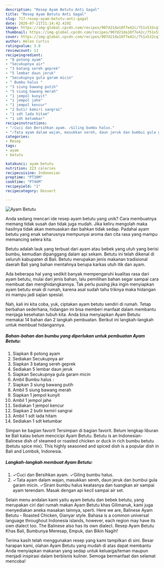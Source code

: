 ```yaml
---
description: "Resep Ayam Betutu Anti Gagal"
title: "Resep Ayam Betutu Anti Gagal"
slug: 717-resep-ayam-betutu-anti-gagal
date: 2020-07-21T21:14:42.419Z
image: https://img-global.cpcdn.com/recipes/907d21da18f7e42c/751x532cq70/ayam-betutu-foto-resep-utama.jpg
thumbnail: https://img-global.cpcdn.com/recipes/907d21da18f7e42c/751x532cq70/ayam-betutu-foto-resep-utama.jpg
cover: https://img-global.cpcdn.com/recipes/907d21da18f7e42c/751x532cq70/ayam-betutu-foto-resep-utama.jpg
author: Helen Curtis
ratingvalue: 3.8
reviewcount: 13
recipeingredient:
- "8 potong ayam"
- "Secukupnya air"
- "3 batang sereh geprek"
- "5 lembar daun jeruk"
- "Secukupnya gula garam micin"
- " Bumbu halus "
- "3 siung bawang putih"
- "5 siung bawang merah"
- "1 jempol kunyit"
- "1 jempol jahe"
- "1 jempol kencur"
- "2 butir kemiri sangrai"
- "1 sdt lada hitam"
- "1 sdt ketumbar"
recipeinstructions:
- "✓Cuci dan Bersihkan ayam. ✓Giling bumbu halus."
- "✓Tata ayam dalam wajan, masukkan sereh, daun jeruk dan bumbui gula garam micin. ✓Siram bumbu halus keatasnya dan tuangkan air sampai ayam terendam. Masak dengan api kecil sampai air set."
categories:
- Resep
tags:
- ayam
- betutu

katakunci: ayam betutu 
nutrition: 223 calories
recipecuisine: Indonesian
preptime: "PT30M"
cooktime: "PT46M"
recipeyield: "1"
recipecategory: Dessert

---
```



![Ayam Betutu](https://img-global.cpcdn.com/recipes/907d21da18f7e42c/751x532cq70/ayam-betutu-foto-resep-utama.jpg)

Anda sedang mencari ide resep ayam betutu yang unik? Cara membuatnya memang tidak susah dan tidak juga mudah. Jika keliru mengolah maka hasilnya tidak akan memuaskan dan bahkan tidak sedap. Padahal ayam betutu yang enak seharusnya mempunyai aroma dan cita rasa yang mampu memancing selera kita.

Betutu adalah lauk yang terbuat dari ayam atau bebek yang utuh yang berisi bumbu, kemudian dipanggang dalam api sekam. Betutu ini telah dikenal di seluruh kabupaten di Bali. Betutu merupakan jenis makanan tradisional daerah Bali yang bahan mentahnya berupa karkas utuh itik dan ayam.

Ada beberapa hal yang sedikit banyak mempengaruhi kualitas rasa dari ayam betutu, mulai dari jenis bahan, lalu pemilihan bahan segar sampai cara membuat dan menghidangkannya. Tak perlu pusing jika ingin menyiapkan ayam betutu enak di rumah, karena asal sudah tahu triknya maka hidangan ini mampu jadi sajian spesial.


Nah, kali ini kita coba, yuk, ciptakan ayam betutu sendiri di rumah. Tetap berbahan sederhana, hidangan ini bisa memberi manfaat dalam membantu menjaga kesehatan tubuh kita. Anda bisa menyiapkan Ayam Betutu memakai 14 bahan dan 2 langkah pembuatan. Berikut ini langkah-langkah untuk membuat hidangannya.

<!--inarticleads1-->

##### Bahan-bahan dan bumbu yang diperlukan untuk pembuatan Ayam Betutu:

1. Siapkan 8 potong ayam
1. Sediakan Secukupnya air
1. Siapkan 3 batang sereh geprek
1. Sediakan 5 lembar daun jeruk
1. Siapkan Secukupnya gula garam micin
1. Ambil  Bumbu halus :
1. Siapkan 3 siung bawang putih
1. Ambil 5 siung bawang merah
1. Siapkan 1 jempol kunyit
1. Ambil 1 jempol jahe
1. Sediakan 1 jempol kencur
1. Siapkan 2 butir kemiri sangrai
1. Ambil 1 sdt lada hitam
1. Sediakan 1 sdt ketumbar


Simpan ke bagian favorit Tersimpan di bagian favorit. Belum lengkap liburan ke Bali kalau belum mencicipi Ayam Betutu. Betutu is an Indonesian-Balinese dish of steamed or roasted chicken or duck in rich bumbu betutu (betutu spice mix). This highly seasoned and spiced dish is a popular dish in Bali and Lombok, Indonesia. 

<!--inarticleads2-->

##### Langkah-langkah membuat Ayam Betutu:

1. ✓Cuci dan Bersihkan ayam. ✓Giling bumbu halus.
1. ✓Tata ayam dalam wajan, masukkan sereh, daun jeruk dan bumbui gula garam micin. ✓Siram bumbu halus keatasnya dan tuangkan air sampai ayam terendam. Masak dengan api kecil sampai air set.


Selain menu andalan kami yaitu ayam betutu dan bebek betutu, yang merupakan ciri dari rumah makan Ayam Betutu khas Gilimanuk, kami juga menyediakan aneka masakan lainnya, sperti. Here we are, Balinese Ayam Betutu - Roasted Chicken, Gianyar style. Bahasa is a common universal language throughout Indonesia islands, however, each region may have its own dialect too. The Balinese also has its own dialect. Resep Ayam Betutu Khas Bali, Bumbunya Meresap, Empuk, dan Bikin Nagih! 

Terima kasih telah menggunakan resep yang kami tampilkan di sini. Besar harapan kami, olahan Ayam Betutu yang mudah di atas dapat membantu Anda menyiapkan makanan yang sedap untuk keluarga/teman maupun menjadi inspirasi dalam berbisnis kuliner. Semoga bermanfaat dan selamat mencoba!
